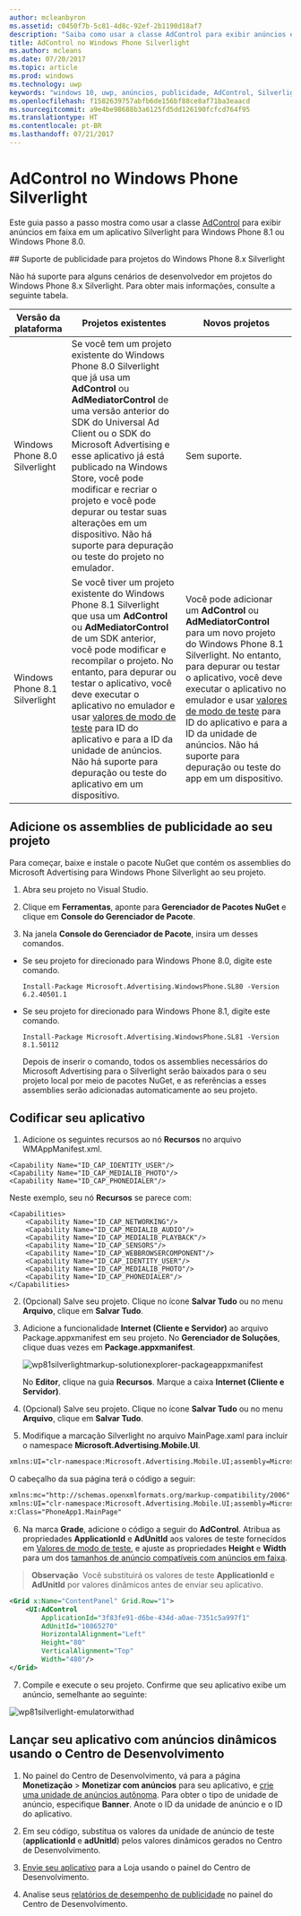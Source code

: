 ```yaml
---
author: mcleanbyron
ms.assetid: c0450f7b-5c81-4d8c-92ef-2b1190d18af7
description: "Saiba como usar a classe AdControl para exibir anúncios em faixa em um aplicativo Silverlight para Windows Phone 8.1 ou Windows Phone 8.0."
title: AdControl no Windows Phone Silverlight
ms.author: mcleans
ms.date: 07/20/2017
ms.topic: article
ms.prod: windows
ms.technology: uwp
keywords: "windows 10, uwp, anúncios, publicidade, AdControl, Silverlight, Windows Phone"
ms.openlocfilehash: f1582639757abfb6de156bf88ce8af71ba3eaacd
ms.sourcegitcommit: a9e4be98688b3a6125fd5dd126190fcfcd764f95
ms.translationtype: HT
ms.contentlocale: pt-BR
ms.lasthandoff: 07/21/2017
---
```

# <a name="adcontrol-in-windows-phone-silverlight"></a>AdControl no Windows Phone Silverlight

Este guia passo a passo mostra como usar a classe [AdControl](https://msdn.microsoft.com/library/windows/apps/hh524191.aspx) para exibir anúncios em faixa em um aplicativo Silverlight para Windows Phone 8.1 ou Windows Phone 8.0.

<span id="silverlight_support"/>
## <a name="advertising-support-for-windows-phone-8x-silverlight-projects"></a>Suporte de publicidade para projetos do Windows Phone 8.x Silverlight

Não há suporte para alguns cenários de desenvolvedor em projetos do Windows Phone 8.x Silverlight. Para obter mais informações, consulte a seguinte tabela.

|  Versão da plataforma  |  Projetos existentes    |   Novos projetos  |
|-----------------|----------------|--------------|
| Windows Phone 8.0 Silverlight     |  Se você tem um projeto existente do Windows Phone 8.0 Silverlight que já usa um **AdControl** ou **AdMediatorControl** de uma versão anterior do SDK do Universal Ad Client ou o SDK do Microsoft Advertising e esse aplicativo já está publicado na Windows Store, você pode modificar e recriar o projeto e você pode depurar ou testar suas alterações em um dispositivo. Não há suporte para depuração ou teste do projeto no emulador.  |  Sem suporte.  |
| Windows Phone 8.1 Silverlight    |  Se você tiver um projeto existente do Windows Phone 8.1 Silverlight que usa um **AdControl** ou **AdMediatorControl** de um SDK anterior, você pode modificar e recompilar o projeto. No entanto, para depurar ou testar o aplicativo, você deve executar o aplicativo no emulador e usar [valores de modo de teste](test-mode-values.md) para ID do aplicativo e para a ID da unidade de anúncios. Não há suporte para depuração ou teste do aplicativo em um dispositivo.  |   Você pode adicionar um **AdControl** ou **AdMediatorControl** para um novo projeto do Windows Phone 8.1 Silverlight. No entanto, para depurar ou testar o aplicativo, você deve executar o aplicativo no emulador e usar [valores de modo de teste](test-mode-values.md) para ID do aplicativo e para a ID da unidade de anúncios. Não há suporte para depuração ou teste do app em um dispositivo. |

## <a name="add-the-advertising-assemblies-to-your-project"></a>Adicione os assemblies de publicidade ao seu projeto

Para começar, baixe e instale o pacote NuGet que contém os assemblies do Microsoft Advertising para Windows Phone Silverlight ao seu projeto.

1.  Abra seu projeto no Visual Studio.

2.  Clique em **Ferramentas**, aponte para **Gerenciador de Pacotes NuGet** e clique em **Console do Gerenciador de Pacote**.

3.  Na janela **Console do Gerenciador de Pacote**, insira um desses comandos.

  * Se seu projeto for direcionado para Windows Phone 8.0, digite este comando.

      ```syntax
      Install-Package Microsoft.Advertising.WindowsPhone.SL80 -Version 6.2.40501.1
      ```

  * Se seu projeto for direcionado para Windows Phone 8.1, digite este comando.

      ```syntax
      Install-Package Microsoft.Advertising.WindowsPhone.SL81 -Version 8.1.50112
      ```

    Depois de inserir o comando, todos os assemblies necessários do Microsoft Advertising para o Silverlight serão baixados para o seu projeto local por meio de pacotes NuGet, e as referências a esses assemblies serão adicionadas automaticamente ao seu projeto.

## <a name="code-your-app"></a>Codificar seu aplicativo


1.  Adicione os seguintes recursos ao nó **Recursos** no arquivo WMAppManifest.xml.

  ``` syntax
  <Capability Name="ID_CAP_IDENTITY_USER"/>
  <Capability Name="ID_CAP_MEDIALIB_PHOTO"/>
  <Capability Name="ID_CAP_PHONEDIALER"/>
  ```

  Neste exemplo, seu nó **Recursos** se parece com:

  ``` syntax
  <Capabilities>
      <Capability Name="ID_CAP_NETWORKING"/>
      <Capability Name="ID_CAP_MEDIALIB_AUDIO"/>
      <Capability Name="ID_CAP_MEDIALIB_PLAYBACK"/>
      <Capability Name="ID_CAP_SENSORS"/>
      <Capability Name="ID_CAP_WEBBROWSERCOMPONENT"/>
      <Capability Name="ID_CAP_IDENTITY_USER"/>
      <Capability Name="ID_CAP_MEDIALIB_PHOTO"/>
      <Capability Name="ID_CAP_PHONEDIALER"/>
  </Capabilities>
  ```

2.  (Opcional) Salve seu projeto. Clique no ícone **Salvar Tudo** ou no menu **Arquivo**, clique em **Salvar Tudo**.

3.  Adicione a funcionalidade **Internet (Cliente e Servidor)** ao arquivo Package.appxmanifest em seu projeto. No **Gerenciador de Soluções**, clique duas vezes em **Package.appxmanifest**.

    ![wp81silverlightmarkup\-solutionexplorer\-packageappxmanifest](images/13-b98c2a1a-69c3-4018-be0a-6ce010e703e7.jpg)

    No **Editor**, clique na guia **Recursos**. Marque a caixa **Internet (Cliente e Servidor)**.

4.  (Opcional) Salve seu projeto. Clique no ícone **Salvar Tudo** ou no menu **Arquivo**, clique em **Salvar Tudo**.

5.  Modifique a marcação Silverlight no arquivo MainPage.xaml para incluir o namespace **Microsoft.Advertising.Mobile.UI**.

  ``` xml
  xmlns:UI="clr-namespace:Microsoft.Advertising.Mobile.UI;assembly=Microsoft.Advertising.Mobile.UI"
  ```

  O cabeçalho da sua página terá o código a seguir:

  ``` xml
  xmlns:mc="http://schemas.openxmlformats.org/markup-compatibility/2006"
  xmlns:UI="clr-namespace:Microsoft.Advertising.Mobile.UI;assembly=Microsoft.Advertising.Mobile.UI"
  x:Class="PhoneApp1.MainPage"
  ```

6.  Na marca **Grade**, adicione o código a seguir do **AdControl**. Atribua as propriedades **ApplicationId** e **AdUnitId** aos valores de teste fornecidos em [Valores de modo de teste](test-mode-values.md), e ajuste as propriedades **Height** e **Width** para um dos [tamanhos de anúncio compatíveis com anúncios em faixa](supported-ad-sizes-for-banner-ads.md).

  > **Observação**&nbsp;&nbsp;Você substituirá os valores de teste **ApplicationId** e **AdUnitId** por valores dinâmicos antes de enviar seu aplicativo.

  ``` xml
  <Grid x:Name="ContentPanel" Grid.Row="1">
      <UI:AdControl
          ApplicationId="3f83fe91-d6be-434d-a0ae-7351c5a997f1"
          AdUnitId="10865270"
          HorizontalAlignment="Left"
          Height="80"
          VerticalAlignment="Top"
          Width="480"/>
  </Grid>
  ```

7.  Compile e execute o seu projeto. Confirme que seu aplicativo exibe um anúncio, semelhante ao seguinte:

  ![wp81silverlight\-emulatorwithad](images/13-8db1492f-ae1d-439b-9b78-bed8e22fe996.jpg)

## <a name="release-your-app-with-live-ads-using-dev-center"></a>Lançar seu aplicativo com anúncios dinâmicos usando o Centro de Desenvolvimento

1.  No painel do Centro de Desenvolvimento, vá para a página **Monetização** &gt; **Monetizar com anúncios** para seu aplicativo, e [crie uma unidade de anúncios autônoma](../publish/monetize-with-ads.md). Para obter o tipo de unidade de anúncio, especifique **Banner**. Anote o ID da unidade de anúncio e o ID do aplicativo.

2.  Em seu código, substitua os valores da unidade de anúncio de teste (**applicationId** e **adUnitId**) pelos valores dinâmicos gerados no Centro de Desenvolvimento.

3.  [Envie seu aplicativo](../publish/app-submissions.md) para a Loja usando o painel do Centro de Desenvolvimento.

4.  Analise seus [relatórios de desempenho de publicidade](../publish/advertising-performance-report.md) no painel do Centro de Desenvolvimento.


 
